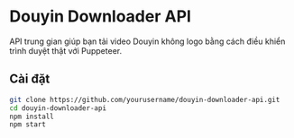 # Douyin Downloader API

API trung gian giúp bạn tải video Douyin không logo bằng cách điều khiển trình duyệt thật với Puppeteer.

## Cài đặt

```bash
git clone https://github.com/yourusername/douyin-downloader-api.git
cd douyin-downloader-api
npm install
npm start
